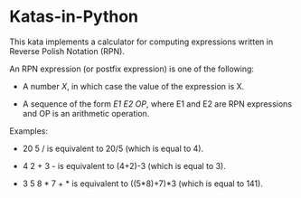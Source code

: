 # Katas-in-Python

This kata implements a calculator for computing expressions written in Reverse Polish Notation (RPN).

An RPN expression (or postfix expression) is one of the following:

* A number *X*, in which case the value of the expression is X.

* A sequence of the form *E1 E2 OP*, where E1 and E2 are RPN expressions and OP is an arithmetic operation.

Examples:

* 20 5 / is equivalent to 20/5 (which is equal to 4).

* 4 2 + 3 - is equivalent to (4+2)-3 (which is equal to 3).

* 3 5 8 * 7 + * is equivalent to ((5*8)+7)*3 (which is equal to 141).